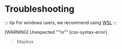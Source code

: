 # Troubleshooting

::: tip
For windows users, we recommend using [WSL](https://learn.microsoft.com/en-us/windows/wsl/install)
:::



[WARNING] Unexpected "\"\\n\"" [css-syntax-error]
> Mapbox





